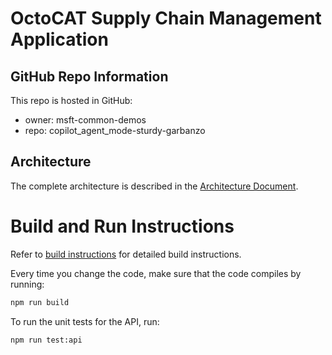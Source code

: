 # OctoCAT Supply Chain Management Application

## GitHub Repo Information

This repo is hosted in GitHub:
- owner: msft-common-demos
- repo: copilot_agent_mode-sturdy-garbanzo

## Architecture

The complete architecture is described in the [Architecture Document](../docs/architecture.md).

# Build and Run Instructions

Refer to [build instructions](../docs/build.md) for detailed build instructions.

Every time you change the code, make sure that the code compiles by running:

```bash
npm run build
```

To run the unit tests for the API, run:

```bash
npm run test:api
```
